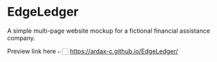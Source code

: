 # EdgeLedger

A simple multi-page website mockup for a fictional financial assistance company. 

Preview link here 👉🏻 https://ardax-c.github.io/EdgeLedger/
